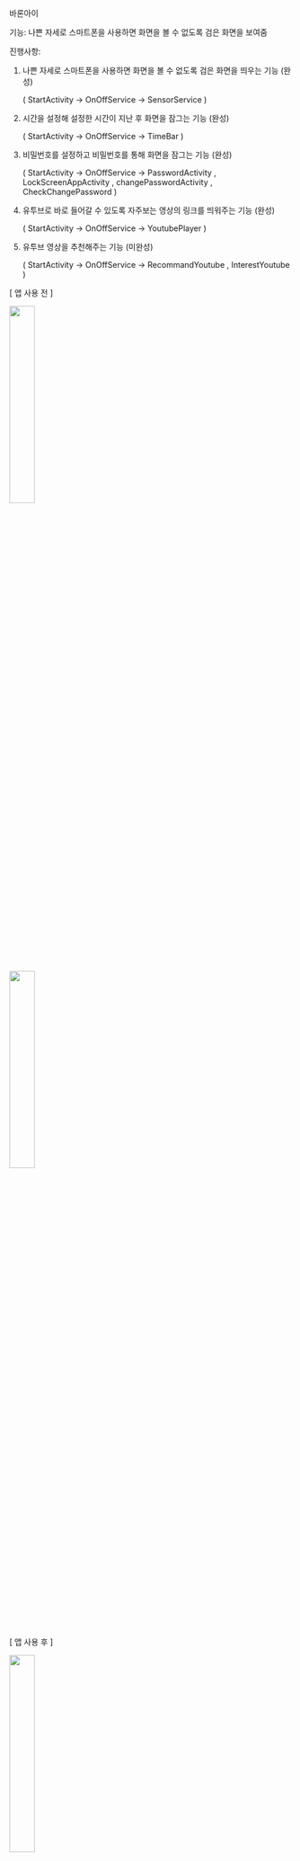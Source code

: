 바론아이

기능: 나쁜 자세로 스마트폰을 사용하면 화면을 볼 수 없도록 검은 화면을 보여줌

진행사항: 
1. 나쁜 자세로 스마트폰을 사용하면 화면을 볼 수 없도록 검은 화면을 띄우는 기능 (완성) 

    ( StartActivity -> OnOffService -> SensorService )

2. 시간을 설정해 설정한 시간이 지난 후 화면을 잠그는 기능 (완성)

    ( StartActivity -> OnOffService -> TimeBar )

3. 비밀번호를 설정하고 비밀번호를 통해 화면을 잠그는 기능 (완성)

    ( StartActivity -> OnOffService -> PasswordActivity , LockScreenAppActivity , changePasswordActivity , CheckChangePassword )

4. 유투브로 바로 들어갈 수 있도록 자주보는 영상의 링크를 띄워주는 기능 (완성)

   ( StartActivity -> OnOffService -> YoutubePlayer )

5. 유투브 영상을 추천해주는 기능 (미완성)

    ( StartActivity -> OnOffService -> RecommandYoutube , InterestYoutube )


[ 앱 사용 전 ]


<img src="https://user-images.githubusercontent.com/39851922/64074325-ac7d1880-cce4-11e9-9c41-3ea4132679c9.png" width="30%"></img>


<img src="https://user-images.githubusercontent.com/39851922/64074335-ba329e00-cce4-11e9-9d3d-6ebcfb2194f4.png" width="30%"></img>


[ 앱 사용 후 ]


<img src="https://user-images.githubusercontent.com/39851922/64074330-b1da6300-cce4-11e9-8b0b-4481d4380e71.png" width="30%"></img>


<img src="https://user-images.githubusercontent.com/39851922/64074328-b0109f80-cce4-11e9-8a52-70e2aea56f23.png" width="30%"></img>

<img src="https://user-images.githubusercontent.com/39851922/64074339-be5ebb80-cce4-11e9-97c7-855b052b0b31.png" width="30%"></img>


[ 결과 ]


<img src="https://user-images.githubusercontent.com/39851922/64074400-a9365c80-cce5-11e9-9037-6b53e485aba8.png" width="80%"></img>
